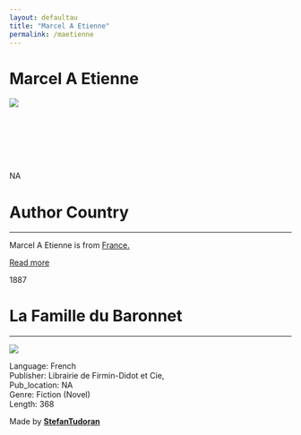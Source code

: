 ```yaml
---
layout: defaultau
title: "Marcel A Etienne"
permalink: /maetienne
---
```

<!-- partial:index.partial.html -->
<div class="content">
    <h1>Marcel A Etienne</h1>
    <div class="quote">
        <div><img src="NA" class="logo"></div>
    </div>
    <div class="timeline">
        <div style="padding-bottom:100px;"></div>
        <div class="block">
            <div class="date right"><p class="right"> NA </p></div>
            <div class="dot"></div>
            <div class="left first">
            <div class="author_country">
                <h1>Author Country</h1><hr>
          <div class="aclocation">   <p>Marcel A Etienne is from <a href="http://localhost:4000/17">France.</a></p></div>
              <div class="acreadmore">  <a href="NA" target="_blank">Read more</a></div>
            </div>
            </div>
        </div>
        <div class="block">
            <div class="date left"><p class="left">1887</p></div>
            <div class="dot"></div>
            <div class="right">
                <h1>La Famille du Baronnet</h1><hr>
                <p><img src="https://m.media-amazon.com/images/I/61o8fLm-zXL._SX389_BO1,204,203,200_.jpg"></p>
                <p>
                Language: French<br/>
                Publisher: Librairie de Firmin-Didot et Cie,<br/>
                Pub_location: NA<br/>
                Genre: Fiction (Novel)<br/>
                Length: 368</p>
            </div>
        </div>
        <div id="footer">
        <p id="copyright">Made by&nbsp;<strong><a href="https://www.linkedin.com/in/nicolae-stefan-tudoran-b02291127/" target="_blank">StefanTudoran</a></strong></p>
    </div>
</div>
<!-- partial -->
  <script src='https://cdnjs.cloudflare.com/ajax/libs/jquery/3.1.1/jquery.min.js'></script><script  src="assets/js/authorscript.js"></script>
